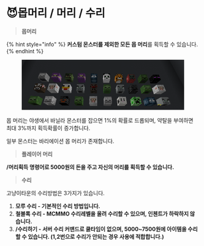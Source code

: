 # 😈몹머리 / 머리 / 수리

> **몹머리**

{% hint style="info" %}
**커스텀 몬스터를 제외한 모든 몹 머리**를 획득할 수 있습니다.
{% endhint %}

<figure><img src="../.gitbook/assets/image (132).png" alt=""><figcaption></figcaption></figure>

몹 머리는 야생에서 바닐라 몬스터를 잡으면 1%의 확률로 드롭되며, 약탈을 부여하면 최대 3%까지 획득확률이 증가합니다.

일부 몬스터는 바리에이션 몹 머리가 존재합니다.

> **플레이어 머리**

**/머리획득 명령어로 5000원의 돈을 주고 자신의 머리를 획득할 수 있습니다.**

> **수리**

고냥이타운의 수리방법은 3가지가 있습니다.

1. **모루 수리 - 기본적인 수리 방법입니다.**
2. **철블록 수리 - MCMMO 수리레벨을 올려 수리할 수 있으며, 인첸트가 하락하지 않습니다.**
3. **/수리하기 - 서버 수리 커맨드로 쿨타임이 없으며, 5000\~7500원에 아이템을 수리할 수 있습니다. (1,2번으로 수리가 안되는 경우 사용에 적합합니다.)**
